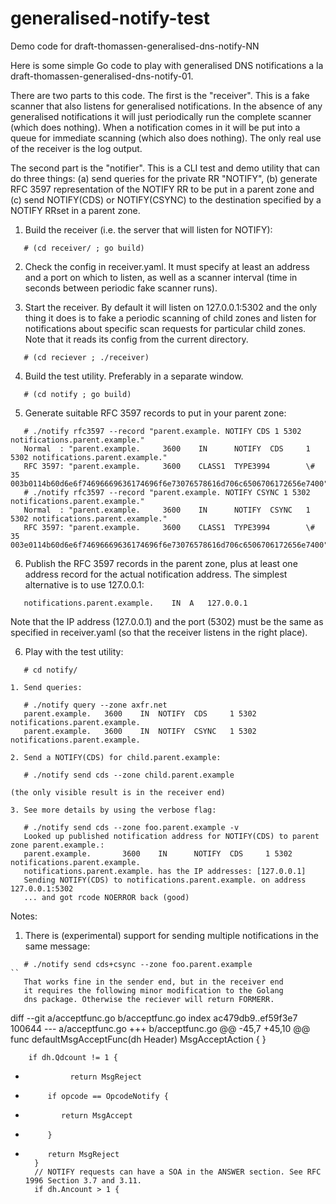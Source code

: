 # generalised-notify-test

Demo code for draft-thomassen-generalised-dns-notify-NN

Here is some simple Go code to play with generalised DNS notifications a la
draft-thomassen-generalised-dns-notify-01.

There are two parts to this code. The first is the "receiver". This is
a fake scanner that also listens for generalised notifications. In the
absence of any generalised notifications it will just periodically run
the complete scanner (which does nothing). When a notification comes
in it will be put into a queue for immediate scanning (which also does
nothing). The only real use of the receiver is the log output.

The second part is the "notifier". This is a CLI test and demo utility
that can do three things: (a) send queries for the private RR "NOTIFY",
(b) generate RFC 3597 representation of the NOTIFY RR to be put in a
parent zone and (c) send NOTIFY(CDS) or NOTIFY(CSYNC) to the destination
specified by a NOTIFY RRset in a parent zone.

1. Build the receiver (i.e. the server that will listen for NOTIFY):
```
   # (cd receiver/ ; go build)
```

2. Check the config in receiver.yaml. It must specify at least an
   address and a port on which to listen, as well as a scanner interval
   (time in seconds between periodic fake scanner runs).

3. Start the receiver. By default it will listen on 127.0.0.1:5302 and
   the only thing it does is to fake a periodic scanning of child
   zones and listen for notifications about specific scan requests for
   particular child zones. Note that it reads its config from the
   current directory.
```   
   # (cd reciever ; ./receiver)
```

4. Build the test utility. Preferably in a separate window.
```
   # (cd notify ; go build)
```

5. Generate suitable RFC 3597 records to put in your parent zone:

```
   # ./notify rfc3597 --record "parent.example. NOTIFY CDS 1 5302 notifications.parent.example."
   Normal  : "parent.example.     3600    IN      NOTIFY  CDS     1 5302 notifications.parent.example."
   RFC 3597: "parent.example.     3600    CLASS1  TYPE3994        \# 35 003b0114b60d6e6f74696669636174696f6e73076578616d706c6506706172656e7400"
   # ./notify rfc3597 --record "parent.example. NOTIFY CSYNC 1 5302 notifications.parent.example."
   Normal  : "parent.example.     3600    IN      NOTIFY  CSYNC   1 5302 notifications.parent.example."
   RFC 3597: "parent.example.     3600    CLASS1  TYPE3994        \# 35 003e0114b60d6e6f74696669636174696f6e73076578616d706c6506706172656e7400"
```

6. Publish the RFC 3597 records in the parent zone, plus at least one address record for the
   actual notification address. The simplest alternative is to use 127.0.0.1:
```
   notifications.parent.example.	IN	A	127.0.0.1
```
   Note that the IP address (127.0.0.1) and the port (5302) must be the
   same as specified in receiver.yaml (so that the receiver listens in
   the right place).

6. Play with the test utility:
```
   # cd notify/
```

	1. Send queries:

```
   # ./notify query --zone axfr.net
   parent.example.   3600    IN  NOTIFY  CDS     1 5302 notifications.parent.example.
   parent.example.   3600    IN  NOTIFY  CSYNC   1 5302 notifications.parent.example.
```
	
    2. Send a NOTIFY(CDS) for child.parent.example:

```
   # ./notify send cds --zone child.parent.example
```	

	(the only visible result is in the receiver end)
	
	3. See more details by using the verbose flag:

```
   # ./notify send cds --zone foo.parent.example -v
   Looked up published notification address for NOTIFY(CDS) to parent zone parent.example.:
   parent.example.       3600    IN      NOTIFY  CDS     1 5302 notifications.parent.example.
   notifications.parent.example. has the IP addresses: [127.0.0.1]
   Sending NOTIFY(CDS) to notifications.parent.example. on address 127.0.0.1:5302
   ... and got rcode NOERROR back (good)
```

Notes:

1. There is (experimental) support for sending multiple notifications in the
   same message:
```
   # ./notify send cds+csync --zone foo.parent.example
``
   That works fine in the sender end, but in the receiver end
   it requires the following minor modification to the Golang
   dns package. Otherwise the reciever will return FORMERR.
```
diff --git a/acceptfunc.go b/acceptfunc.go
index ac479db9..ef59f3e7 100644
--- a/acceptfunc.go
+++ b/acceptfunc.go
@@ -45,7 +45,10 @@ func defaultMsgAcceptFunc(dh Header) MsgAcceptAction {
        }
 
        if dh.Qdcount != 1 {
-               return MsgReject
+          if opcode == OpcodeNotify {
+             return MsgAccept
+          }
+          return MsgReject
        }
        // NOTIFY requests can have a SOA in the ANSWER section. See RFC 1996 Section 3.7 and 3.11.
        if dh.Ancount > 1 {
```
